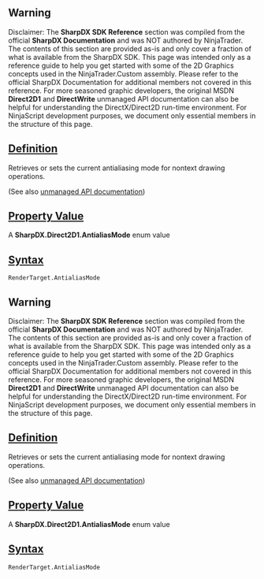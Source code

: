 ## Warning

Disclaimer: The **SharpDX SDK Reference** section was compiled from the official **SharpDX Documentation** and was NOT authored by NinjaTrader. The contents of this section are provided as-is and only cover a fraction of what is available from the SharpDX SDK. This page was intended only as a reference guide to help you get started with some of the 2D Graphics concepts used in the NinjaTrader.Custom assembly. Please refer to the official SharpDX Documentation for additional members not covered in this reference. For more seasoned graphic developers, the original MSDN **Direct2D1** and **DirectWrite** unmanaged API documentation can also be helpful for understanding the DirectX/Direct2D run-time environment. For NinjaScript development purposes, we document only essential members in the structure of this page.

## [Definition](https://developer.ninjatrader.com/docs/desktop/sharpdx_direct2d1_rendertarget_antialiasmode\#definition)

Retrieves or sets the current antialiasing mode for nontext drawing operations.

(See also [unmanaged API documentation](http://msdn.microsoft.com/en-us/library/dd316805.aspx))

## [Property Value](https://developer.ninjatrader.com/docs/desktop/sharpdx_direct2d1_rendertarget_antialiasmode\#property-value)

A **SharpDX.Direct2D1.AntialiasMode** enum value

## [Syntax](https://developer.ninjatrader.com/docs/desktop/sharpdx_direct2d1_rendertarget_antialiasmode\#syntax)

`RenderTarget.AntialiasMode`

## Warning

Disclaimer: The **SharpDX SDK Reference** section was compiled from the official **SharpDX Documentation** and was NOT authored by NinjaTrader. The contents of this section are provided as-is and only cover a fraction of what is available from the SharpDX SDK. This page was intended only as a reference guide to help you get started with some of the 2D Graphics concepts used in the NinjaTrader.Custom assembly. Please refer to the official SharpDX Documentation for additional members not covered in this reference. For more seasoned graphic developers, the original MSDN **Direct2D1** and **DirectWrite** unmanaged API documentation can also be helpful for understanding the DirectX/Direct2D run-time environment. For NinjaScript development purposes, we document only essential members in the structure of this page.

## [Definition](https://developer.ninjatrader.com/docs/desktop/sharpdx_direct2d1_rendertarget_antialiasmode\#definition)

Retrieves or sets the current antialiasing mode for nontext drawing operations.

(See also [unmanaged API documentation](http://msdn.microsoft.com/en-us/library/dd316805.aspx))

## [Property Value](https://developer.ninjatrader.com/docs/desktop/sharpdx_direct2d1_rendertarget_antialiasmode\#property-value)

A **SharpDX.Direct2D1.AntialiasMode** enum value

## [Syntax](https://developer.ninjatrader.com/docs/desktop/sharpdx_direct2d1_rendertarget_antialiasmode\#syntax)

`RenderTarget.AntialiasMode`